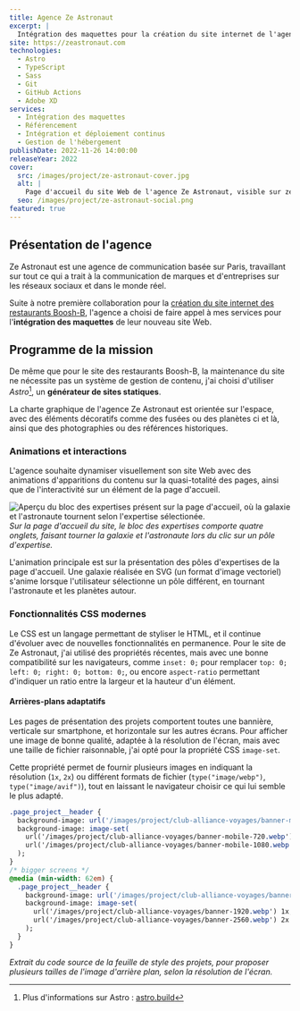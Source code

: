 ```yaml
---
title: Agence Ze Astronaut
excerpt: |
  Intégration des maquettes pour la création du site internet de l'agence Ze Astronaut
site: https://zeastronaut.com
technologies:
  - Astro
  - TypeScript
  - Sass
  - Git
  - GitHub Actions
  - Adobe XD
services:
  - Intégration des maquettes
  - Référencement
  - Intégration et déploiement continus
  - Gestion de l'hébergement
publishDate: 2022-11-26 14:00:00
releaseYear: 2022
cover:
  src: /images/project/ze-astronaut-cover.jpg
  alt: |
    Page d'accueil du site Web de l'agence Ze Astronaut, visible sur zeastronaut.com
  seo: /images/project/ze-astronaut-social.png
featured: true
---
```


## Présentation de l'agence

Ze&nbsp;Astronaut est une agence de communication basée sur Paris, travaillant sur tout ce qui a trait à la communication de marques et d'entreprises sur les réseaux sociaux et dans le monde réel.

Suite à notre première collaboration pour la [création du site internet des restaurants Boosh-B](/projet/boosh-b), l'agence a choisi de faire appel à mes services pour l'**intégration des maquettes** de leur nouveau site Web.

## Programme de la mission

De même que pour le site des restaurants Boosh-B, la maintenance du site ne nécessite pas un système de gestion de contenu, j'ai choisi d'utiliser *Astro*[^1], un **générateur de sites statiques**.

La charte graphique de l'agence Ze&nbsp;Astronaut est orientée sur l'espace, avec des éléments décoratifs comme des fusées ou des planètes ci et là, ainsi que des photographies ou des références historiques.

### Animations et interactions

L'agence souhaite dynamiser visuellement son site Web avec des animations d'apparitions du contenu sur la quasi-totalité des pages, ainsi que de l'interactivité sur un élément de la page d'accueil.

![Aperçu du bloc des expertises présent sur la page d'accueil, où la galaxie et l'astronaute tournent selon l'expertise sélectionée.](/images/project/ze-astronaut-galaxy.jpg)
*Sur la page d'accueil du site, le bloc des expertises comporte quatre onglets, faisant tourner la galaxie et l'astronaute lors du clic sur un pôle d'expertise.*

L'animation principale est sur la présentation des pôles d'expertises de la page d'accueil. Une galaxie réalisée en SVG (un format d'image vectoriel) s'anime lorsque l'utilisateur sélectionne un pôle différent, en tournant l'astronaute et les planètes autour.

### Fonctionnalités CSS modernes

Le CSS est un langage permettant de styliser le HTML, et il continue d'évoluer avec de nouvelles fonctionnalités en permanence. Pour le site de Ze&nbsp;Astronaut, j'ai utilisé des propriétés récentes, mais avec une bonne compatibilité sur les navigateurs, comme `inset: 0;` pour remplacer `top: 0; left: 0; right: 0; bottom: 0;`, ou encore `aspect-ratio` permettant d'indiquer un ratio entre la largeur et la hauteur d'un élément.

#### Arrières-plans adaptatifs

Les pages de présentation des projets comportent toutes une bannière, verticale sur smartphone, et horizontale sur les autres écrans. Pour afficher une image de bonne qualité, adaptée à la résolution de l'écran, mais avec une taille de fichier raisonnable, j'ai opté pour la propriété CSS `image-set`.

Cette propriété permet de fournir plusieurs images en indiquant la résolution (`1x`, `2x`) ou différent formats de fichier (`type("image/webp")`, `type("image/avif")`), tout en laissant le navigateur choisir ce qui lui semble le plus adapté.

```sass
.page_project__header {
  background-image: url('/images/project/club-alliance-voyages/banner-mobile-720.webp'); // fallback
  background-image: image-set(
    url('/images/project/club-alliance-voyages/banner-mobile-720.webp') 1x,
    url('/images/project/club-alliance-voyages/banner-mobile-1080.webp') 2x
  );
}
/* bigger screens */
@media (min-width: 62em) {
  .page_project__header {
    background-image: url('/images/project/club-alliance-voyages/banner-1920.webp'); // fallback
    background-image: image-set(
      url('/images/project/club-alliance-voyages/banner-1920.webp') 1x,
      url('/images/project/club-alliance-voyages/banner-2560.webp') 2x
    );
  }
}
```

*Extrait du code source de la feuille de style des projets, pour proposer plusieurs tailles de l'image d'arrière plan, selon la résolution de l'écran.*

[^1]: Plus d'informations sur Astro : <a href="https://astro.build/" rel="noopener noreferrer nofollow" target="_blank">astro.build</a>
